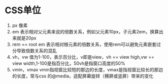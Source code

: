 # CSS单位
1. px 像素
2. em 表示相对父元素来说的倍数关系，例如父元素10px，子元素2em，换算出来就是20px
3. rem == root em 表示相对根元素的倍数关系，使用rem可以避免元素嵌套过分导致倍数关系的混乱
4. vh，vw 值为1-100，表示百分比，v即是view，vh == view high,vw == view width,1-100是指百分比，50vh是指窗口高度的50%
5. vmin，vmax  vmin指视窗比较短的那边的长度，vmax是指视窗比较长的那边的长度，常与css 的@media，适配屏幕旋转（横屏或竖屏）带来的变化